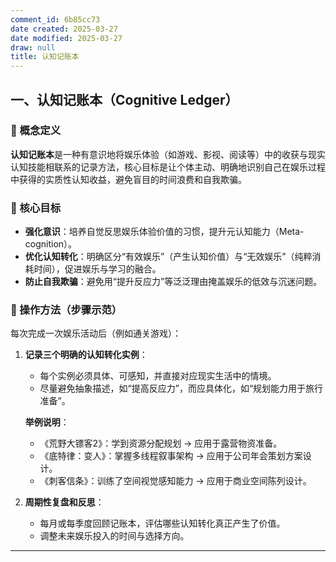 ```yaml
---
comment_id: 6b85cc73
date created: 2025-03-27
date modified: 2025-03-27
draw: null
title: 认知记账本
---
```

## 一、认知记账本（Cognitive Ledger）

### 📌 概念定义

**认知记账本**是一种有意识地将娱乐体验（如游戏、影视、阅读等）中的收获与现实认知技能相联系的记录方法，核心目标是让个体主动、明确地识别自己在娱乐过程中获得的实质性认知收益，避免盲目的时间浪费和自我欺骗。

### 🎯 核心目标

- **强化意识**：培养自觉反思娱乐体验价值的习惯，提升元认知能力（Meta-cognition）。
- **优化认知转化**：明确区分“有效娱乐”（产生认知价值）与“无效娱乐”（纯粹消耗时间），促进娱乐与学习的融合。
- **防止自我欺骗**：避免用“提升反应力”等泛泛理由掩盖娱乐的低效与沉迷问题。

### 🔧 操作方法（步骤示范）

每次完成一次娱乐活动后（例如通关游戏）：

1. **记录三个明确的认知转化实例**：
    
    - 每个实例必须具体、可感知，并直接对应现实生活中的情境。
    - 尽量避免抽象描述，如“提高反应力”，而应具体化，如“规划能力用于旅行准备”。
    
    **举例说明**：
    
    - 《荒野大镖客2》：学到资源分配规划 → 应用于露营物资准备。
    - 《底特律：变人》：掌握多线程叙事架构 → 应用于公司年会策划方案设计。
    - 《刺客信条》：训练了空间视觉感知能力 → 应用于商业空间陈列设计。
2. **周期性复盘和反思**：
    
    - 每月或每季度回顾记账本，评估哪些认知转化真正产生了价值。
    - 调整未来娱乐投入的时间与选择方向。

---
